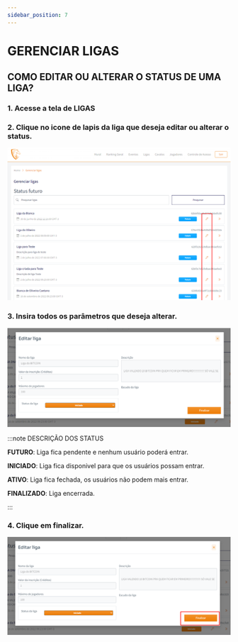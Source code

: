 ```yaml
---
sidebar_position: 7
---
```


# GERENCIAR LIGAS

## COMO EDITAR OU ALTERAR O STATUS DE UMA LIGA?

### 1. Acesse a tela de LIGAS

### 2. Clique no icone de lapis da liga que deseja editar ou alterar o status.

![Campeonato](/img/backoffice/liga1.png)

### 3. Insira todos os parâmetros que deseja alterar.

![Categoria](/img/backoffice/liga2.png)

:::note DESCRIÇÃO DOS STATUS

**FUTURO**: Liga fica pendente e nenhum usuário poderá entrar.

**INICIADO**: Liga fica disponivel para que os usuários possam entrar.

**ATIVO**: Liga fica fechada, os usuários não podem mais entrar.

**FINALIZADO**: Liga encerrada.

:::

### 4. Clique em finalizar.

![Categoria](/img/backoffice/liga3.png)